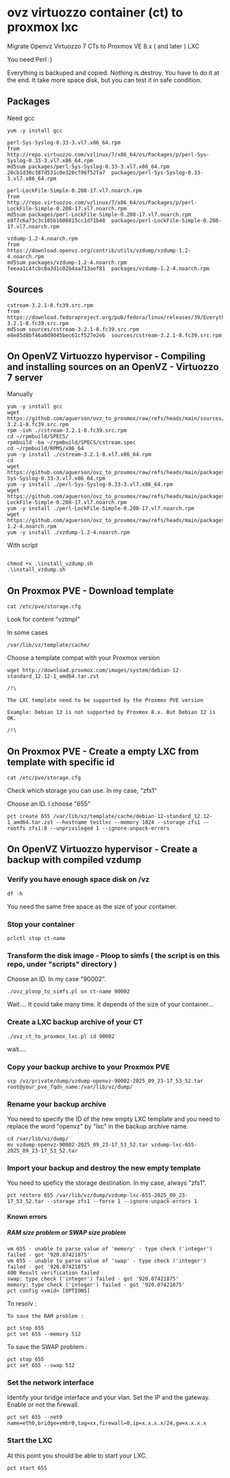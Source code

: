 # ovz virtuozzo container (ct) to proxmox lxc

Migrate Openvz Virtuozzo 7 CTs to Proxmox VE 8.x ( and later ) LXC

You need Perl :)

Everything is backuped and copied. Nothing is destroy. You have to do it at the end. It take more space disk, but you can test it in safe condition.

## Packages

Need gcc

```
yum -y install gcc
```

```
perl-Sys-Syslog-0.33-3.vl7.x86_64.rpm
from
http://repo.virtuozzo.com/vzlinux/7/x86_64/os/Packages/p/perl-Sys-Syslog-0.33-3.vl7.x86_64.rpm
md5sum packages/perl-Sys-Syslog-0.33-3.vl7.x86_64.rpm
28cb1d30c387d531c0e328cf06f52fa7  packages/perl-Sys-Syslog-0.33-3.vl7.x86_64.rpm
```

```
perl-LockFile-Simple-0.208-17.vl7.noarch.rpm
from
http://repo.virtuozzo.com/vzlinux/7/x86_64/os/Packages/p/perl-LockFile-Simple-0.208-17.vl7.noarch.rpm
md5sum packages/perl-LockFile-Simple-0.208-17.vl7.noarch.rpm 
e8f7c6a73c3c185b1608815cc1d71b48  packages/perl-LockFile-Simple-0.208-17.vl7.noarch.rpm
```

```
vzdump-1.2-4.noarch.rpm
from
https://download.openvz.org/contrib/utils/vzdump/vzdump-1.2-4.noarch.rpm
md5sum packages/vzdump-1.2-4.noarch.rpm
feeaa1c4fcbc0a3d1c02b4aa713aef81  packages/vzdump-1.2-4.noarch.rpm
```


## Sources

```
cstream-3.2.1-8.fc39.src.rpm
from
https://download.fedoraproject.org/pub/fedora/linux/releases/39/Everything/source/tree/Packages/c/cstream-3.2.1-8.fc39.src.rpm
md5sum sources/cstream-3.2.1-8.fc39.src.rpm 
e8e85d8bf46a0d9045bec61cf527e2eb  sources/cstream-3.2.1-8.fc39.src.rpm
```

## On OpenVZ Virtuozzo hypervisor - Compiling and installing sources on an OpenVZ - Virtuozzo 7 server

Manually

```
yum -y install gcc
wget https://github.com/aguerson/ovz_to_proxmox/raw/refs/heads/main/sources/cstream-3.2.1-8.fc39.src.rpm
rpm -ivh ./cstream-3.2.1-8.fc39.src.rpm
cd ~/rpmbuild/SPECS/
rpmbuild -ba ~/rpmbuild/SPECS/cstream.spec
cd ~/rpmbuild/RPMS/x86_64
yum -y install ./cstream-3.2.1-8.vl7.x86_64.rpm
cd
wget https://github.com/aguerson/ovz_to_proxmox/raw/refs/heads/main/packages/perl-Sys-Syslog-0.33-3.vl7.x86_64.rpm
yum -y install ./perl-Sys-Syslog-0.33-3.vl7.x86_64.rpm
wget https://github.com/aguerson/ovz_to_proxmox/raw/refs/heads/main/packages/perl-LockFile-Simple-0.208-17.vl7.noarch.rpm
yum -y install ./perl-LockFile-Simple-0.208-17.vl7.noarch.rpm
wget https://github.com/aguerson/ovz_to_proxmox/raw/refs/heads/main/packages/vzdump-1.2-4.noarch.rpm
yum -y install ./vzdump-1.2-4.noarch.rpm
```

With script

```

chmod +x .\install_vzdump.sh
.\install_vzdump.sh
```

## On Proxmox PVE - Download template

```
cat /etc/pve/storage.cfg
```

Look for content "vztmpl"

In some cases

```
/var/lib/vz/template/cache/
```

Choose a template compat with your Proxmox version

```
wget http://download.proxmox.com/images/system/debian-12-standard_12.12-1_amd64.tar.zst
```

```
/!\

The LXC template need to be supported by the Proxmox PVE version

Example: Debian 13 is not supported by Proxmox 8.x. But Debian 12 is OK.

/!\
```

## On Proxmox PVE - Create a empty LXC from template with specific id

```
cat /etc/pve/storage.cfg
```

Check which storage you can use. In my case, "zfs1"

Choose an ID. I choose "655"

```
pct create 655 /var/lib/vz/template/cache/debian-12-standard_12.12-1_amd64.tar.zst --hostname testlxc --memory 1024 --storage zfs1 --rootfs zfs1:8 --unprivileged 1 --ignore-unpack-errors
```

## On OpenVZ Virtuozzo hypervisor - Create a backup with compiled vzdump

### Verify you have enough space disk on /vz

```
df -h
```

You need the same free space as the size of your container.

### Stop your container

```
prlctl stop ct-name 
```

### Transform the disk image - Ploop to simfs ( the script is on this repo, under "scripts" directory )

Choose an ID. In my case "90002".

```
./ovz_ploop_to_simfs.pl on ct-name 90002
```

Wait.... It could take many time. It depends of the size of your container...

### Create a LXC backup archive of your CT

```
./ovz_ct_to_proxmox_lxc.pl id 90002
```

wait....

### Copy your backup archive to your Proxmox PVE

```
scp /vz/private/dump/vzdump-openvz-90002-2025_09_23-17_53_52.tar root@your_pve_fqdn_name:/var/lib/vz/dump/
```

### Rename your backup archive

You need to specify the ID of the new empty LXC template
and
you need to replace the word "openvz" by "lxc" in the backup archive name.

```
cd /var/lib/vz/dump/
mv vzdump-openvz-90002-2025_09_23-17_53_52.tar vzdump-lxc-655-2025_09_23-17_53_52.tar
```

### Import your backup and destroy the new empty template


You need to speficy the storage destination. In my case, always "zfs1".

```
pct restore 655 /var/lib/vz/dump/vzdump-lxc-655-2025_09_23-17_53_52.tar --storage zfs1 --force 1 --ignore-unpack-errors 1
```

#### Known errors

##### RAM size problem or SWAP size problem

```
vm 655 - unable to parse value of 'memory' - type check ('integer') failed - got '920.07421875'
vm 655 - unable to parse value of 'swap' - type check ('integer') failed - got '920.07421875'
400 Result verification failed
swap: type check ('integer') failed - got '920.07421875'
memory: type check ('integer') failed - got '920.07421875'
pct config <vmid> [OPTIONS]
```

To resolv :

```
To save the RAM problem :
```

```
pct stop 655
pct set 655 --memory 512
```


To save the SWAP problem :

```
pct stop 655
pct set 655 --swap 512
```

### Set the network interface

Identify your bridge interface and your vlan.
Set the IP and the gateway. 
Enable or not the firewall.


```
pct set 655 --net0 name=eth0,bridge=vmbr0,tag=xx,firewall=0,ip=x.x.x.x/24,gw=x.x.x.x
```

### Start the LXC

At this point you should be able to start your LXC.

```
pct start 655
```
